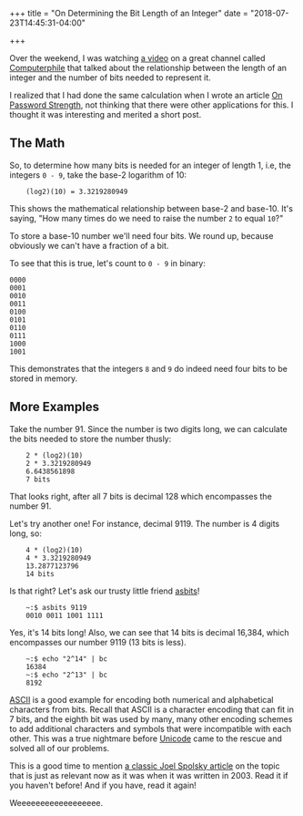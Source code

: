 +++
title = "On Determining the Bit Length of an Integer"
date = "2018-07-23T14:45:31-04:00"

+++

Over the weekend, I was watching [a video] on a great channel called [Computerphile] that talked about the relationship between the length of an integer and the number of bits needed to represent it.

I realized that I had done the same calculation when I wrote an article [On Password Strength], not thinking that there were other applications for this.  I thought it was interesting and merited a short post.

## The Math

So, to determine how many bits is needed for an integer of length 1, i.e, the integers `0 - 9`, take the base-2 logarithm of 10:

      	(log2)(10) = 3.3219280949

This shows the mathematical relationship between base-2 and base-10.  It's saying, "How many times do we need to raise the number `2` to equal `10`?"

To store a base-10 number we'll need four bits.  We round up, because obviously we can't have a fraction of a bit.

To see that this is true, let's count to `0 - 9` in binary:

	0000
	0001
	0010
	0011
	0100
	0101
	0110
	0111
	1000
	1001

This demonstrates that the integers `8` and `9` do indeed need four bits to be stored in memory.

## More Examples

Take the number 91.  Since the number is two digits long, we can calculate the bits needed to store the number thusly:

      	2 * (log2)(10)
      	2 * 3.3219280949
      	6.6438561898
      	7 bits

That looks right, after all 7 bits is decimal 128 which encompasses the number 91.

Let's try another one! For instance, decimal 9119.  The number is 4 digits long, so:

      	4 * (log2)(10)
      	4 * 3.3219280949
      	13.2877123796
      	14 bits

Is that right?  Let's ask our trusty little friend [asbits]!

      	~:$ asbits 9119
      	0010 0011 1001 1111

Yes, it's 14 bits long!  Also, we can see that 14 bits is decimal 16,384, which encompasses our number 9119 (13 bits is less).

      	~:$ echo "2^14" | bc
      	16384
      	~:$ echo "2^13" | bc
      	8192

[ASCII] is a good example for encoding both numerical and alphabetical characters from bits.  Recall that ASCII is a character encoding that can fit in 7 bits, and the eighth bit was used by many, many other encoding schemes to add additional characters and symbols that were incompatible with each other.  This was a true nightmare before [Unicode] came to the rescue and solved all of our problems.

This is a good time to mention [a classic Joel Spolsky article] on the topic that is just as relevant now as it was when it was written in 2003.  Read it if you haven't before!  And if you have, read it again!

Weeeeeeeeeeeeeeeeee.

[a video]: https://www.youtube.com/watch?v=thrx3SBEpL8
[Computerphile]: https://www.youtube.com/user/Computerphile
[On Password Strength]: /2018/05/30/on-password-strength/
[asbits]: https://github.com/btoll/tools/tree/master/c/asbits
[ASCII]: https://en.wikipedia.org/wiki/ASCII
[Unicode]: https://en.wikipedia.org/wiki/Unicode
[a classic Joel Spolsky article]: https://www.joelonsoftware.com/2003/10/08/the-absolute-minimum-every-software-developer-absolutely-positively-must-know-about-unicode-and-character-sets-no-excuses/

